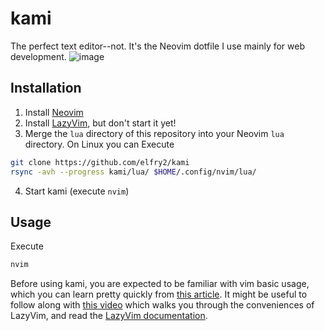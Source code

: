 # kami
The perfect text editor--not. It's the Neovim dotfile I use mainly for web development.
![image](https://github.com/elfry2/kami/assets/47256917/f7ef5d13-26ff-46f0-a3dc-aa5bb2c5d16d)

## Installation
1. Install [Neovim](https://neovim.io/)
2. Install [LazyVim](https://www.lazyvim.org/), but don't start it yet!
3. Merge the ```lua``` directory of this repository into your Neovim ```lua``` directory. On Linux you can Execute
```bash
git clone https://github.com/elfry2/kami
rsync -avh --progress kami/lua/ $HOME/.config/nvim/lua/
```
4. Start kami (execute ```nvim```)

## Usage
Execute
```bash
nvim
```

Before using kami, you are expected to be familiar with vim basic usage, which you can learn pretty quickly from [this article](https://www.linuxfoundation.org/blog/blog/classic-sysadmin-vim-101-a-beginners-guide-to-vim). It might be useful to follow along with [this video](https://www.youtube.com/watch?v=N93cTbtLCIM) which walks you through the conveniences of LazyVim, and read the [LazyVim documentation](https://www.lazyvim.org/).
